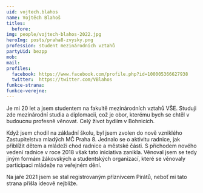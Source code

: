 ```yaml
---
uid: vojtech.blahos
name: Vojtěch Blahoš
titles:
  before:
img: people/vojtech-blahos-2022.jpg
heroImg: posts/praha8-zvysky.png
profession: student mezinárodních vztahů
partyUid: bezpp
mob:
mail:
profiles:
  facebook: https://www.facebook.com/profile.php?id=100005366627938
  twitter:  https://twitter.com/VBlahos
funkce-strana:
funkce-verejne:
---
```


Je mi 20 let a jsem studentem na fakultě mezinárodních vztahů VŠE. Studuji zde mezinárodní studia a diplomacii, což je obor, kterému bych se chtěl v budoucnu profesně věnovat. Celý život bydlím v Bohnicích.

Když jsem chodil na základní školu, byl jsem zvolen do nově vzniklého Zastupitelstva mladých MČ Praha 8. Jednalo se o aktivitu radnice, jak přiblížit dětem a mládeži chod radnice a městské části. S příchodem nového vedení radnice v roce 2018 však tato iniciativa zanikla. Věnoval jsem se tedy jiným formám žákovských a studentských organizací, které se věnovaly participaci mládeže na veřejném dění.

Na jaře 2021 jsem se stal registrovaným příznivcem Pirátů, neboť mi tato strana přišla ideově nejblíže.